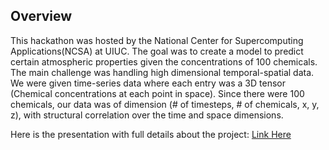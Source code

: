 ## Overview
This hackathon was hosted by the National Center for Supercomputing Applications(NCSA) at UIUC. 
The goal was to create a model to predict certain atmospheric properties given the concentrations of 100 chemicals. The main challenge was handling high dimensional temporal-spatial data. We were given time-series data where each entry was a 3D tensor (Chemical concentrations at each point in space). Since there were 100 chemicals, our data was of dimension (# of timesteps, # of chemicals, x, y, z), with structural correlation over the time and space dimensions.

Here is the presentation with full details about the project: <a href="/static_resources/hack_slides.pdf/">Link Here</a>
